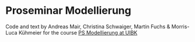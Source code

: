 # Proseminar Modellierung
Code and text by Andreas Mair, Christina Schwaiger, Martin Fuchs & Morris-Luca Kühmeier for the course [PS Modellierung at UIBK](https://lfuonline.uibk.ac.at/public/lfuonline_lv.details?sem_id_in=21S&lvnr_id_in=702612)
